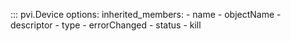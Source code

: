 ::: pvi.Device
    options:
        inherited_members:
            - name
            - objectName
            - descriptor
            - type
            - errorChanged
            - status
            - kill
